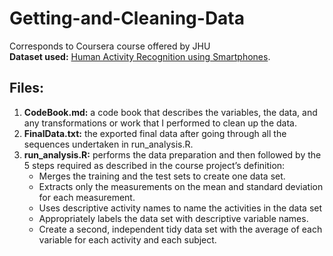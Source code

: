 # Getting-and-Cleaning-Data
Corresponds to Coursera course offered by JHU <br>
__Dataset used:__ [Human Activity Recognition using Smartphones](http://archive.ics.uci.edu/ml/datasets/Human+Activity+Recognition+Using+Smartphones).<br>
## Files: <br>
1. __CodeBook.md:__ a code book that describes the variables, the data, and any transformations or work that I performed to clean up the data. <br>
2. __FinalData.txt:__ the exported final data after going through all the sequences undertaken in run_analysis.R.<br>
3. __run_analysis.R:__ performs the data preparation and then followed by the 5 steps required as described in the course project’s definition:<br>
    - Merges the training and the test sets to create one data set.
    - Extracts only the measurements on the mean and standard deviation for each measurement.
    - Uses descriptive activity names to name the activities in the data set
    - Appropriately labels the data set with descriptive variable names.
    - Create a second, independent tidy data set with the average of each variable for each activity and each subject.
